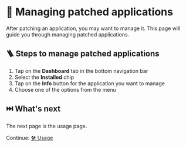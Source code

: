 # 🧰 Managing patched applications

After patching an application, you may want to manage it. This page will guide you through managing patched applications.

## 🪜 Steps to manage patched applications

1. Tap on the **Dashboard** tab in the bottom navigation bar
2. Select the **Installed** chip
3. Tap on the **Info** button for the application you want to manage
4. Choose one of the options from the menu

## ⏭️ What's next

The next page is the usage page.

Continue: [🛠️ Usage](2_usage.md)
